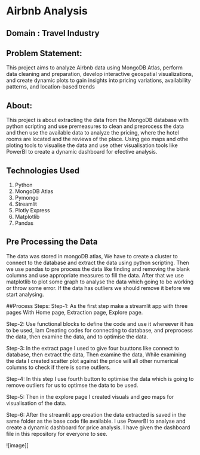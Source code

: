 # Airbnb Analysis

## Domain : Travel Industry

## Problem Statement: 
This project aims to analyze Airbnb data using MongoDB Atlas, perform data cleaning and preparation, develop interactive geospatial visualizations, and create dynamic plots to gain insights into pricing variations, availability patterns, and location-based trends 

## About:
  This project is about extracting the data from the MongoDB database with python scripting and use premeasures to clean and preprocess the data
and then use the available data to analyze the pricing, where the hotel rooms are located and the reviews of the place. Using geo maps and othe ploting tools to visualise the data and use other visualisation tools like PowerBI to create a dynamic dashboard for efective analysis.

## Technologies Used
1. Python
2. MongoDB Atlas
3. Pymongo
4. Streamlit
5. Plotly Express
6. Matplotlib
7. Pandas

## Pre Processing the Data
The data was stored in mongoDB atlas, We have to create a cluster to connect to the database and extract the data using python scripting.
Then we use pandas to pre process the data like finding and removing the blank columns and use appropriate measures to fill the data.
After that we use matplotlib to plot some graph to analyse the data which going to be working or throw some error. If the data has outliers we should remove it before we start analysing.

##Process Steps:
Step-1:
As the first step make a streamlit app with three pages With Home page, Extraction page, Explore page.

Step-2:
Use functional blocks to define the code and use it whereever it has to be used,
Iam Creating codes for connecting to database, and preprocess the data, then examine the data, and to optimise the data.

Step-3:
In the extract page I used to give four buuttons like connect to database, then extract the data, Then examine the data,
While examining the data I created scatter plot against the price will all other numerical columns to check if there is some outliers.

Step-4:
In this step I use fourth button to optimise the data which is going to remove outliers for us to optimse the data to be used.

Step-5:
Then in the explore page I created visuals and geo maps for visualisation of the data.

Step-6:
After the streamlit app creation the data extracted is saved in the same folder as the base code file available.
I use PowerBI to analyse and create a dynamic dashboard for price analysis. I have given the dashboard file in this repository for everyone to see.

![image][
